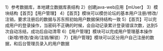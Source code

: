 1）参考数据库，本地建立数据库表结构
2）创建java-web应用【mUser】
3）模块结构【首页】【用户管理】
4）【首页】模块可以模仿论坛的基本用户注册/修改/注销，要求注册后的数据与苏东照初始用户数据保持结构一致
5）【首页】可以完成用户的登录操作，当密码不正确的时候，会自动记录累计登录错误次数，达到5次自动冻结，成功后自动清零
6）【用户管理】模块可以完成用户管理基本操作（新增/修改/查询/注销/解锁）
7）【用户管理】模块可以区分用户自己注册的数据，和后台管理员录入的用户数据

